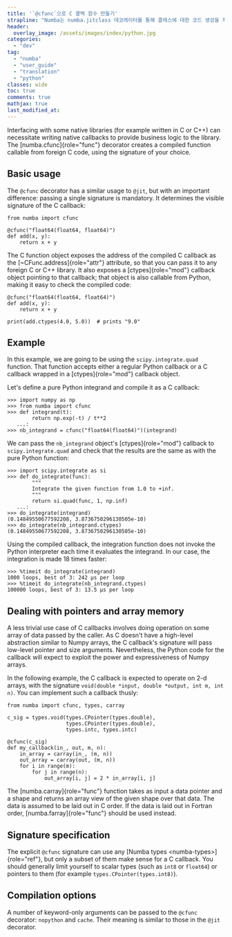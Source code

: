 ```yaml
---
title: '`@cfunc`으로 C 콜백 함수 만들기'
strapline: "Numba는 numba.jitclass 데코레이터를 통해 클래스에 대한 코드 생성을 지원한다."
header:
  overlay_image: /assets/images/index/python.jpg
categories:
  - "dev"
tag:
  - "numba"
  - "user_guide"
  - "translation"
  - "python"
classes: wide
toc: true
comments: true
mathjax: true
last_modified_at: 
---
```


Interfacing with some native libraries (for example written in C or C++)
can necessitate writing native callbacks to provide business logic to
the library. The [numba.cfunc]{role="func"} decorator creates a compiled
function callable from foreign C code, using the signature of your
choice.

## Basic usage

The `@cfunc` decorator has a similar usage to `@jit`, but with an
important difference: passing a single signature is mandatory. It
determines the visible signature of the C callback:

    from numba import cfunc

    @cfunc("float64(float64, float64)")
    def add(x, y):
        return x + y

The C function object exposes the address of the compiled C callback as
the [\~CFunc.address]{role="attr"} attribute, so that you can pass it to
any foreign C or C++ library. It also exposes a [ctypes]{role="mod"}
callback object pointing to that callback; that object is also callable
from Python, making it easy to check the compiled code:

    @cfunc("float64(float64, float64)")
    def add(x, y):
        return x + y

    print(add.ctypes(4.0, 5.0))  # prints "9.0"

## Example

In this example, we are going to be using the `scipy.integrate.quad`
function. That function accepts either a regular Python callback or a C
callback wrapped in a [ctypes]{role="mod"} callback object.

Let\'s define a pure Python integrand and compile it as a C callback:

    >>> import numpy as np
    >>> from numba import cfunc
    >>> def integrand(t):
            return np.exp(-t) / t**2
       ...:
    >>> nb_integrand = cfunc("float64(float64)")(integrand)

We can pass the `nb_integrand` object\'s [ctypes]{role="mod"} callback
to `scipy.integrate.quad` and check that the results are the same as
with the pure Python function:

    >>> import scipy.integrate as si
    >>> def do_integrate(func):
            """
            Integrate the given function from 1.0 to +inf.
            """
            return si.quad(func, 1, np.inf)
       ...:
    >>> do_integrate(integrand)
    (0.14849550677592208, 3.8736750296130505e-10)
    >>> do_integrate(nb_integrand.ctypes)
    (0.14849550677592208, 3.8736750296130505e-10)

Using the compiled callback, the integration function does not invoke
the Python interpreter each time it evaluates the integrand. In our
case, the integration is made 18 times faster:

    >>> %timeit do_integrate(integrand)
    1000 loops, best of 3: 242 µs per loop
    >>> %timeit do_integrate(nb_integrand.ctypes)
    100000 loops, best of 3: 13.5 µs per loop

## Dealing with pointers and array memory

A less trivial use case of C callbacks involves doing operation on some
array of data passed by the caller. As C doesn\'t have a high-level
abstraction similar to Numpy arrays, the C callback\'s signature will
pass low-level pointer and size arguments. Nevertheless, the Python code
for the callback will expect to exploit the power and expressiveness of
Numpy arrays.

In the following example, the C callback is expected to operate on 2-d
arrays, with the signature
`void(double *input, double *output, int m, int n)`. You can implement
such a callback thusly:

    from numba import cfunc, types, carray

    c_sig = types.void(types.CPointer(types.double),
                       types.CPointer(types.double),
                       types.intc, types.intc)

    @cfunc(c_sig)
    def my_callback(in_, out, m, n):
        in_array = carray(in_, (m, n))
        out_array = carray(out, (m, n))
        for i in range(m):
            for j in range(n):
                out_array[i, j] = 2 * in_array[i, j]

The [numba.carray]{role="func"} function takes as input a data pointer
and a shape and returns an array view of the given shape over that data.
The data is assumed to be laid out in C order. If the data is laid out
in Fortran order, [numba.farray]{role="func"} should be used instead.

## Signature specification

The explicit `@cfunc` signature can use any
[Numba types \<numba-types\>]{role="ref"}, but only a subset of them
make sense for a C callback. You should generally limit yourself to
scalar types (such as `int8` or `float64`) or pointers to them (for
example `types.CPointer(types.int8)`).

## Compilation options

A number of keyword-only arguments can be passed to the `@cfunc`
decorator: `nopython` and `cache`. Their meaning is similar to those in
the `@jit` decorator.

